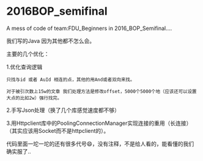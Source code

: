 # 2016BOP_semifinal

A mess of code of team:FDU_Beginners in 2016_BOP_Semifinal....

我们写的Java 因为其他都不怎么会。

主要的几个优化：

  1.优化查询逻辑 
  
    只找与id 或者 AuId 相连的点，其他的用And或者双向来找。
    
    对于被引次数上15w的文章 我们处理方法是修改offset，5000个5000个地（应该还可以设置大点的比如2w）强行找完。
    
  2.手写Json处理（换了几个库感觉速度都不够）
  
  3.用Httpclient库中的PoolingConnectionManager实现连接的重用（长连接）（其实应该用Socket而不是httpclient的）。
  
代码里面一坨一坨的还有很多代号😄，没有注释，不是给人看的，能看懂的我们确实服了..

  
